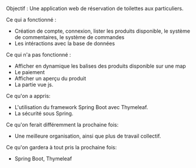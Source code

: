 Objectif : Une application web de réservation de toilettes aux particuliers.

Ce qui a fonctionné :
- Création de compte, connexion, lister les produits disponible, le système de commentaires, le système de commandes
- Les intéractions avec la base de données

Ce qui n'a pas fonctionné :
- Afficher en dynamique les balises des produits disponible sur une map
- Le paiement
- Afficher un aperçu du produit
- La partie vue js.

Ce qu'on a appris:
- L'utilisation du framework Spring Boot avec Thymeleaf.
- La sécurité sous Spring.

Ce qu'on ferait différemment la prochaine fois:
- Une meilleure organisation, ainsi que plus de travail collectif. 
 
Ce qu'on gardera à tout pris la prochaine fois:
- Spring Boot, Thymeleaf

